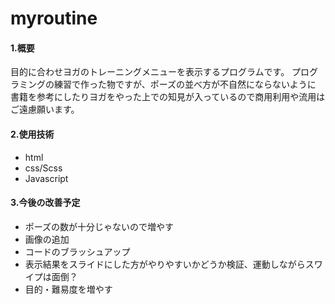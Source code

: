 # myroutine
#### 1.概要
目的に合わせヨガのトレーニングメニューを表示するプログラムです。
プログラミングの練習で作った物ですが、ポーズの並べ方が不自然にならないように
書籍を参考にしたりヨガをやった上での知見が入っているので商用利用や流用はご遠慮願います。

#### 2.使用技術
- html
- css/Scss
- Javascript

#### 3.今後の改善予定
- ポーズの数が十分じゃないので増やす
- 画像の追加
- コードのブラッシュアップ
- 表示結果をスライドにした方がやりやすいかどうか検証、運動しながらスワイプは面倒？
- 目的・難易度を増やす

